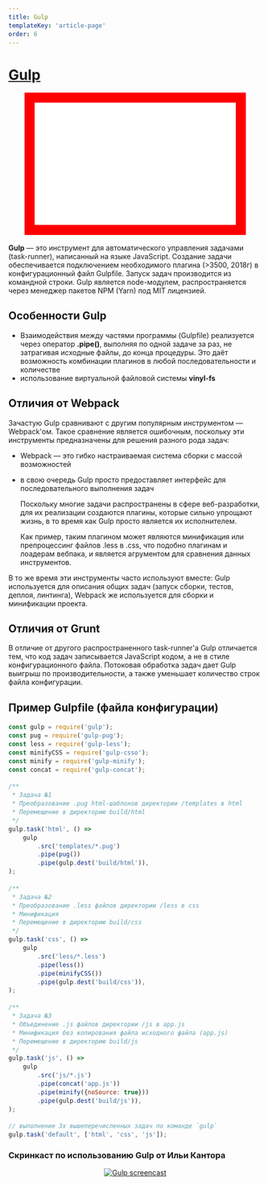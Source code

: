 ```yaml
---
title: Gulp
templateKey: 'article-page'
order: 6
---
```

# [Gulp](https://gulpjs.com/) 

<p align="center">
    <img
        width='400'
        title='Gulp logo'
        style='background-color: red; padding: 20px;'
        src="./images/gulp-white-text.svg"
    />
</p>

**Gulp** — это инструмент для автоматического управления задачами (task-runner), написанный на языке JavaScript. Создание задачи обеспечивается подключением необходимого плагина (>3500, 2018г) в конфигурационный файл Gulpfile. Запуск задач производится из командной строки.
Gulp является node-модулем, распространяется через менеджер пакетов NPM (Yarn) под MIT лицензией.

## Особенности Gulp

-   Взаимодействия между частями программы (Gulpfile) реализуется через оператор **.pipe()**, выполняя по одной задаче за раз, не затрагивая исходные файлы, до конца процедуры. Это даёт возможность комбинации плагинов в любой последовательности и количестве
-   использование виртуальной файловой системы **vinyl-fs**

## Отличия от Webpack

Зачастую Gulp сравнивают с другим популярным инструментом — Webpack'ом. Такое сравнение является ошибочным, поскольку эти инструменты предназначены для решения разного рода задач:

-   Webpack — это гибко настраиваемая система сборки с массой возможностей
-   в свою очередь Gulp просто предоставляет интерфейс для последовательного выполнения задач

    Поскольку многие задачи распространены в сфере веб-разработки, для их реализации создаются плагины, которые сильно упрощают жизнь, в то время как Gulp просто является их исполнителем.

    Как пример, таким плагином может являются минификация или препроцессинг файлов .less в .css, что подобно плагинам и лоадерам вебпака, и является агрументом для сравнения данных инструментов.

В то же время эти инструменты часто используют вместе: Gulp используется для описания общих задач (запуск сборки, тестов, деплоя, линтинга), Webpack же используется для сборки и минификации проекта.

## Отличия от Grunt

В отличие от другого распространенного task-runner'a Gulp отличается тем, что код задач записывается JavaScript кодом, а не в стиле конфигурационного файла. Потоковая обработка задач дает Gulp выигрыш по производительности, а также уменьшает количество строк файла конфигурации.

## Пример Gulpfile (файла конфигурации)

```javascript
const gulp = require('gulp');
const pug = require('gulp-pug');
const less = require('gulp-less');
const minifyCSS = require('gulp-csso');
const minify = require('gulp-minify');
const concat = require('gulp-concat');

/**
 * Задача №1
 * Преобразование .pug html-шаблонов директории /templates в html
 * Перемещение в директорию build/html
 */
gulp.task('html', () =>
    gulp
        .src('templates/*.pug')
        .pipe(pug())
        .pipe(gulp.dest('build/html')),
);

/**
 * Задача №2
 * Преобразование .less файлов директории /less в css
 * Минификация
 * Перемещение в директорию build/css
 */
gulp.task('css', () =>
    gulp
        .src('less/*.less')
        .pipe(less())
        .pipe(minifyCSS())
        .pipe(gulp.dest('build/css')),
);

/**
 * Задача №3
 * Объединение .js файлов директории /js в app.js
 * Минификация без копирования файла исходного файла (app.js)
 * Перемещение в директорию build/js
 */
gulp.task('js', () =>
    gulp
        .src('js/*.js')
        .pipe(concat('app.js'))
        .pipe(minify({noSource: true}))
        .pipe(gulp.dest('build/js')),
);

// выполнение 3х вышеперечисленных задач по команде `gulp`
gulp.task('default', ['html', 'css', 'js']);
```

### Скринкаст по использованию Gulp от Ильи Кантора

<p align="center">
    <a
        href="https://youtu.be/uPk6lQoTThE"
        target="_blank"
    >
        <img
            src="https://img.youtube.com/vi/uPk6lQoTThE/hqdefault.jpg"
            alt="Gulp screencast"
        />
    </a>
</p>

